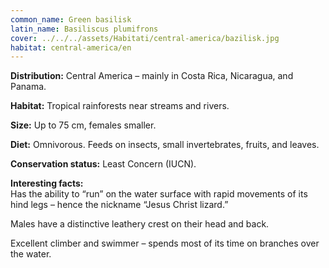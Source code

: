 ```yaml
---
common_name: Green basilisk
latin_name: Basiliscus plumifrons
cover: ../../../assets/Habitati/central-america/bazilisk.jpg
habitat: central-america/en
---
```

**Distribution:** Central America – mainly in Costa Rica, Nicaragua, and Panama.  

**Habitat:** Tropical rainforests near streams and rivers.  

**Size:** Up to 75 cm, females smaller.  

**Diet:** Omnivorous. Feeds on insects, small invertebrates, fruits, and leaves.  

**Conservation status:** Least Concern (IUCN).  

**Interesting facts:**  
Has the ability to “run” on the water surface with rapid movements of its hind legs – hence the nickname “Jesus Christ lizard.”  

Males have a distinctive leathery crest on their head and back.  

Excellent climber and swimmer – spends most of its time on branches over the water.

